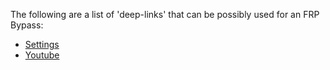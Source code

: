 The following are a list of 'deep-links' that can be possibly used for an FRP Bypass:
- <a href="intent://com.android.settings">Settings</a>
- <a href="intent://com.google.android.youtube"> Youtube </a>
  
